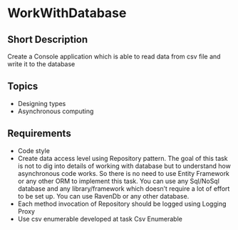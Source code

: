 # WorkWithDatabase

## Short Description
Create a Console application which is able to read data from csv file and write it to the database

## Topics
+ Designing types
+ Asynchronous computing

## Requirements
+ Code style
+ Create data access level using Repository pattern. The goal of this task is not to dig into details of working with database but to understand how asynchronous code works. So there is no need to use Entity Framework or any other ORM to implement this task. You can use any Sql/NoSql database and any library/framework which doesn’t require a lot of effort to be set up. You can use RavenDb or any other database.
+ Each method invocation of Repository<T> should be logged using Logging Proxy
+ Use csv enumerable developed at task Csv Enumerable
